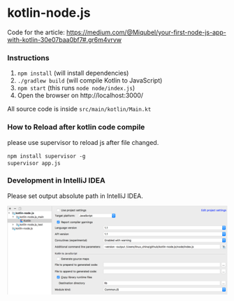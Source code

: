 # kotlin-node.js

Code for the article: https://medium.com/@Miqubel/your-first-node-js-app-with-kotlin-30e07baa0bf7#.gr6m4vrvw

### Instructions

1. `npm install` (will install dependencies)
2. `./gradlew build` (will compile Kotlin to JavaScript)
3. `npm start` (this runs `node node/index.js`)
4. Open the browser on http://localhost:3000/

All source code is inside `src/main/kotlin/Main.kt`

### How to Reload after kotlin code compile

please use supervisor to reload js after file changed.
```
npm install supervisor -g
supervisor app.js
```

### Development in IntelliJ IDEA
Please set output absolute path in IntelliJ IDEA.

![](.README_images/kotlinjs_setting.png)